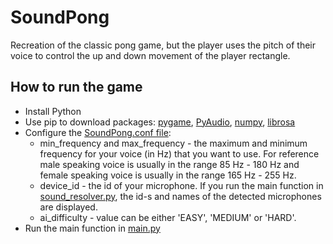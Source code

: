 # SoundPong

Recreation of the classic pong game, but the player uses the pitch of their voice to control the up and down movement of the player rectangle.

## How to run the game
* Install Python
* Use pip to download packages: [pygame](https://pypi.org/project/pygame/), [PyAudio](https://pypi.org/project/PyAudio/), [numpy](https://pypi.org/project/numpy/), [librosa](https://pypi.org/project/librosa/)
* Configure the [SoundPong.conf file](SoundPong.conf):
  * min_frequency and max_frequency - the maximum and minimum frequency for your voice (in Hz) that you want to use. For reference male speaking voice is usually in the range 85 Hz - 180 Hz and female speaking voice is usually in the range 165 Hz - 255 Hz.
  * device_id - the id of your microphone. If you run the main function in [sound_resolver.py](sound_resolver.py), the id-s and names of the detected microphones are displayed.
  * ai_difficulty - value can be either 'EASY', 'MEDIUM' or 'HARD'.
* Run the main function in [main.py](main.py)
